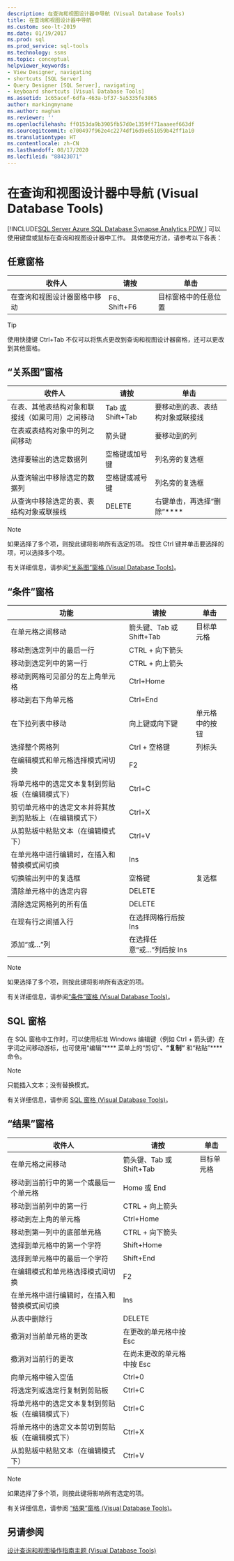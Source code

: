 ```yaml
---
description: 在查询和视图设计器中导航 (Visual Database Tools)
title: 在查询和视图设计器中导航
ms.custom: seo-lt-2019
ms.date: 01/19/2017
ms.prod: sql
ms.prod_service: sql-tools
ms.technology: ssms
ms.topic: conceptual
helpviewer_keywords:
- View Designer, navigating
- shortcuts [SQL Server]
- Query Designer [SQL Server], navigating
- keyboard shortcuts [Visual Database Tools]
ms.assetid: 1c65acef-6dfa-463a-bf37-5a5335fe3865
author: markingmyname
ms.author: maghan
ms.reviewer: ''
ms.openlocfilehash: ff0153da9b3905fb57d0e1359ff71aaaeef663df
ms.sourcegitcommit: e700497f962e4c2274df16d9e651059b42ff1a10
ms.translationtype: HT
ms.contentlocale: zh-CN
ms.lasthandoff: 08/17/2020
ms.locfileid: "88423071"
---
```

# <a name="navigate-in-the-query-and-view-designer-visual-database-tools"></a>在查询和视图设计器中导航 (Visual Database Tools)
[!INCLUDE[SQL Server Azure SQL Database Synapse Analytics PDW ](../../includes/applies-to-version/sql-asdb-asdbmi-asa-pdw.md)]
可以使用键盘或鼠标在查询和视图设计器中工作。 具体使用方法，请参考以下各表：  
  
## <a name="any-pane"></a>任意窗格  
  
|**收件人**|**请按**|**单击**|  
|----------|-------------|-------------|  
|在查询和视图设计器窗格中移动|F6、Shift+F6|目标窗格中的任意位置|  
  
> [!TIP]  
> 使用快捷键 Ctrl+Tab 不仅可以将焦点更改到查询和视图设计器窗格，还可以更改到其他窗格。  
  
## <a name="diagram-pane"></a>“关系图”窗格  
  
|**收件人**|**请按**|**单击**|  
|----------|-------------|-------------|  
|在表、其他表结构对象和联接线（如果可用）之间移动|Tab 或 Shift+Tab|要移动到的表、表结构对象或联接线|  
|在表或表结构对象中的列之间移动|箭头键|要移动到的列|  
|选择要输出的选定数据列|空格键或加号键|列名旁的复选框|  
|从查询输出中移除选定的数据列|空格键或减号键|列名旁的复选框|  
|从查询中移除选定的表、表结构对象或联接线|DELETE|右键单击，再选择“删除”****|  
  
> [!NOTE]  
> 如果选择了多个项，则按此键将影响所有选定的项。 按住 Ctrl 键并单击要选择的项，可以选择多个项。  
  
有关详细信息，请参阅[“关系图”窗格 (Visual Database Tools)](../../ssms/visual-db-tools/diagram-pane-visual-database-tools.md)。  
  
## <a name="criteria-pane"></a>“条件”窗格  
  
|功能|请按|单击|  
|------|---------|---------|  
|在单元格之间移动|箭头键、Tab 或 Shift+Tab|目标单元格|  
|移动到选定列中的最后一行|CTRL + 向下箭头||  
|移动到选定列中的第一行|CTRL + 向上箭头||  
|移动到网格可见部分的左上角单元格|Ctrl+Home||  
|移动到右下角单元格|Ctrl+End||  
|在下拉列表中移动|向上键或向下键|单元格中的按钮|  
|选择整个网格列|Ctrl + 空格键|列标头|  
|在编辑模式和单元格选择模式间切换|F2||  
|将单元格中的选定文本复制到剪贴板（在编辑模式下）|Ctrl+C||  
|剪切单元格中的选定文本并将其放到剪贴板上（在编辑模式下）|Ctrl+X||  
|从剪贴板中粘贴文本（在编辑模式下）|Ctrl+V||  
|在单元格中进行编辑时，在插入和替换模式间切换|Ins||  
|切换输出列中的复选框|空格键|复选框|  
|清除单元格中的选定内容|DELETE||  
|清除选定网格列的所有值|DELETE||  
|在现有行之间插入行|在选择网格行后按 Ins||  
|添加“或...”列|在选择任意“或...”列后按 Ins||  
  
> [!NOTE]  
> 如果选择了多个项，则按此键将影响所有选定的项。  
  
有关详细信息，请参阅[“条件”窗格 (Visual Database Tools)](../../ssms/visual-db-tools/criteria-pane-visual-database-tools.md)。  
  
## <a name="sql-pane"></a>SQL 窗格  
在 SQL 窗格中工作时，可以使用标准 Windows 编辑键（例如 Ctrl + 箭头键）在字词之间移动游标，也可使用“编辑”**** 菜单上的“剪切”****、“复制”**** 和“粘贴”**** 命令。  
  
> [!NOTE]  
> 只能插入文本；没有替换模式。  
  
有关详细信息，请参阅 [ SQL 窗格 (Visual Database Tools)](../../ssms/visual-db-tools/sql-pane-visual-database-tools.md)。  
  
## <a name="results-pane"></a>“结果”窗格  
  
|**收件人**|**请按**|**单击**|  
|----------|-------------|-------------|  
|在单元格之间移动|箭头键、Tab 或 Shift+Tab|目标单元格|  
|移动到当前行中的第一个或最后一个单元格|Home 或 End||  
|移动到当前列中的第一行|CTRL + 向上箭头||  
|移动到左上角的单元格|Ctrl+Home||  
|移动到第一列中的底部单元格|CTRL + 向下箭头||  
|选择到单元格中的第一个字符|Shift+Home||  
|选择到单元格中的最后一个字符|Shift+End||  
|在编辑模式和单元格选择模式间切换|F2||  
|在单元格中进行编辑时，在插入和替换模式间切换|Ins||  
|从表中删除行|DELETE||  
|撤消对当前单元格的更改|在更改的单元格中按 Esc||  
|撤消对当前行的更改|在尚未更改的单元格中按 Esc||  
|向单元格中输入空值|Ctrl+0||  
|将选定列或选定行复制到剪贴板|Ctrl+C||  
|将单元格中的选定文本复制到剪贴板（在编辑模式下）|Ctrl+C||  
|将单元格中的选定文本剪切到剪贴板（在编辑模式下）|Ctrl+X||  
|从剪贴板中粘贴文本（在编辑模式下）|Ctrl+V||  
  
> [!NOTE]  
> 如果选择了多个项，则按此键将影响所有选定的项。  
  
有关详细信息，请参阅 [“结果”窗格 (Visual Database Tools)](../../ssms/visual-db-tools/results-pane-visual-database-tools.md)。  
  
## <a name="see-also"></a>另请参阅  
[设计查询和视图操作指南主题 (Visual Database Tools)](../../ssms/visual-db-tools/design-queries-and-views-how-to-topics-visual-database-tools.md)  
  
